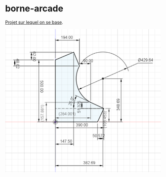 # borne-arcade

[Projet sur lequel on se base](https://ouiaremakers.com/posts/tutoriel-diy-construire-son-bartop-arcade-de-a-a-z).

![](image.png)
